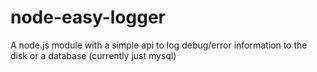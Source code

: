 # node-easy-logger
A node.js module with a simple api to log debug/error information to the disk or a database (currently just mysql)
